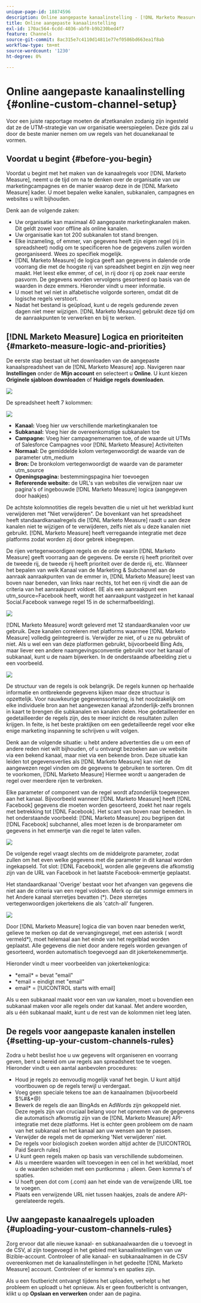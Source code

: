 ```yaml
---
unique-page-id: 18874596
description: Online aangepaste kanaalinstelling - [!DNL Marketo Measure] - Productdocumentatie
title: Online aangepaste kanaalinstelling
exl-id: 170ac564-6cdd-4036-abf0-b9b230bed4f7
feature: Channels
source-git-commit: 8ac315e7c4110d14811e77ef0586bd663ea1f8ab
workflow-type: tm+mt
source-wordcount: '1230'
ht-degree: 0%

---
```


# Online aangepaste kanaalinstelling {#online-custom-channel-setup}

Voor een juiste rapportage moeten de afzetkanalen zodanig zijn ingesteld dat ze de UTM-strategie van uw organisatie weerspiegelen. Deze gids zal u door de beste manier nemen om uw regels van het douanekanaal te vormen.

## Voordat u begint {#before-you-begin}

Voordat u begint met het maken van de kanaalregels voor [!DNL Marketo Measure], neemt u de tijd om na te denken over de organisatie van uw marketingcampagnes en de manier waarop deze in de [!DNL Marketo Measure] kader. U moet bepalen welke kanalen, subkanalen, campagnes en websites u wilt bijhouden.

Denk aan de volgende zaken:

* Uw organisatie kan maximaal 40 aangepaste marketingkanalen maken. Dit geldt zowel voor offline als online kanalen.
* Uw organisatie kan tot 200 subkanalen tot stand brengen.
* Elke inzameling, of emmer, van gegevens heeft zijn eigen regel (rij in spreadsheet) nodig om te specificeren hoe de gegevens zullen worden georganiseerd. Wees zo specifiek mogelijk.
* [!DNL Marketo Measure] de logica geeft aan gegevens in dalende orde voorrang die met de hoogste rij van spreadsheet begint en zijn weg neer maakt. Het leest elke emmer, of cel, in rij door rij op zoek naar eerste pasvorm. De gegevens worden vervolgens gesorteerd op basis van de waarden in deze emmers. Hieronder vindt u meer informatie.
* U moet het vel niet in alfabetische volgorde sorteren, omdat dit de logische regels verstoort.
* Nadat het bestand is geüpload, kunt u de regels gedurende zeven dagen niet meer wijzigen. [!DNL Marketo Measure] gebruikt deze tijd om de aanraakpunten te verwerken en bij te werken.

## [!DNL Marketo Measure] Logica en prioriteiten {#marketo-measure-logic-and-priorities}

De eerste stap bestaat uit het downloaden van de aangepaste kanaalspreadsheet van de [!DNL Marketo Measure] app. Navigeren naar **Instellingen** onder de **Mijn account** en selecteert u **Online**. U kunt kiezen **Originele sjabloon downloaden** of **Huidige regels downloaden**.

![](assets/1.png)

De spreadsheet heeft 7 kolommen:

![](assets/2.png)

* **Kanaal:** Voeg hier uw verschillende marketingkanalen toe
* **Subkanaal:** Voeg hier de overeenkomstige subkanalen toe
* **Campagne:** Voeg hier campagnemenamen toe, of de waarde uit UTMs of Salesforce Campagnes voor [!DNL Marketo Measure] Activiteiten
* **Normaal:** De gemiddelde kolom vertegenwoordigt de waarde van de parameter utm_medium
* **Bron:** De bronkolom vertegenwoordigt de waarde van de parameter utm_source
* **Openingspagina:** bestemmingspagina hier toevoegen
* **Refererende website:** de URL&#39;s van websites die verwijzen naar uw pagina&#39;s of ingebouwde [!DNL Marketo Measure] logica (aangegeven door haakjes)

De achtste kolomnotities die regels bevatten die u niet uit het werkblad kunt verwijderen met &quot;Niet verwijderen&quot;. De bovenkant van het spreadsheet heeft standaardkanaalregels die [!DNL Marketo Measure] raadt u aan deze kanalen niet te wijzigen of te verwijderen, zelfs niet als u deze kanalen niet gebruikt. [!DNL Marketo Measure] heeft verregaande integratie met deze platforms zodat worden zij door gebrek inbegrepen.

De rijen vertegenwoordigen regels en de orde waarin [!DNL Marketo Measure] geeft voorrang aan de gegevens. De eerste rij heeft prioriteit over de tweede rij, de tweede rij heeft prioriteit over de derde rij, etc. Wanneer het bepalen van welk Kanaal van de Marketing &amp; Subchannel aan de aanraak aanraakpunten van de emmer in, [!DNL Marketo Measure] leest van boven naar beneden, van links naar rechts, tot het een rij vindt die aan de criteria van het aanraakpunt voldoet. (IE als een aanraakpunt een utm_source=Facebook heeft, wordt het aanraakpunt vastgezet in het kanaal Social.Facebook vanwege regel 15 in de schermafbeelding).

![](assets/3.png)

[!DNL Marketo Measure] wordt geleverd met 12 standaardkanalen voor uw gebruik. Deze kanalen correleren met platforms waarmee [!DNL Marketo Measure] volledig geïntegreerd is. Verwijder ze niet, of u ze nu gebruikt of niet. Als u wel een van deze platformen gebruikt, bijvoorbeeld Bing Ads, maar liever een andere naamgevingsconventie gebruikt voor het kanaal of subkanaal, kunt u de naam bijwerken. In de onderstaande afbeelding ziet u een voorbeeld.

![](assets/4.png)

De structuur van de regels is ook belangrijk. De regels kunnen op herhaalde informatie en ontbrekende gegevens kijken maar deze structuur is opzettelijk. Voor nauwkeurige gegevenssortering, is het noodzakelijk om elke individuele bron aan het aangewezen kanaal afzonderlijk-zelfs bronnen in kaart te brengen die subkanalen en kanalen delen. Hoe gedetailleerder en gedetailleerder de regels zijn, des te meer inzicht de resultaten zullen krijgen. In feite, is het beste praktijken om een gedetailleerde regel voor elke enige marketing inspanning te schrijven u wilt volgen.

Denk aan de volgende situatie: u hebt andere advertenties die u om een of andere reden niet wilt bijhouden, of u ontvangt bezoeken aan uw website via een bekend kanaal, maar niet via een bekende bron. Deze situatie kan leiden tot gegevensverlies als [!DNL Marketo Measure] kan niet de aangewezen regel vinden om de gegevens te gebruiken te sorteren. Om dit te voorkomen, [!DNL Marketo Measure] Hiermee wordt u aangeraden de regel over meerdere rijen te verbreken.

Elke parameter of component van de regel wordt afzonderlijk toegewezen aan het kanaal. Bijvoorbeeld wanneer [!DNL Marketo Measure] heeft [!DNL Facebook] gegevens die moeten worden gesorteerd, zoekt het naar regels met betrekking tot [!DNL Facebook]. Het scant van boven naar beneden. In het onderstaande voorbeeld: [!DNL Marketo Measure] zou begrijpen dat [!DNL Facebook] subchannel, alles moet lezen is de bronparameter om gegevens in het emmertje van die regel te laten vallen.

![](assets/5.png)

De volgende regel vraagt slechts om de middelgrote parameter, zodat zullen om het even welke gegevens met die parameter in dit kanaal worden ingekapseld. Tot slot: [!DNL Facebook], worden alle gegevens die afkomstig zijn van de URL van Facebook in het laatste Facebook-emmertje geplaatst.

Het standaardkanaal &#39;Overige&#39; bestaat voor het afvangen van gegevens die niet aan de criteria van een regel voldoen. Merk op dat sommige emmers in het Andere kanaal sterretjes bevatten (&#42;). Deze sterretjes vertegenwoordigen jokertekens die als &#39;catch-all&#39; fungeren.

![](assets/6.png)

Door [!DNL Marketo Measure] logica die van boven naar beneden werkt, gelieve te merken op dat de vervangingsregel, met een asterisk ( wordt vermeld&#42;), moet helemaal aan het einde van het regelblad worden geplaatst. Alle gegevens die niet door andere regels worden gevangen of gesorteerd, worden automatisch toegevoegd aan dit jokertekenemmertje.

Hieronder vindt u meer voorbeelden van jokertekenlogica:

* &#42;email&#42; = bevat &quot;email&quot;
* &#42;email = eindigt met &quot;email&quot;
* email&#42; = [!UICONTROL starts with email]

Als u een subkanaal maakt voor een van uw kanalen, moet u bovendien een subkanaal maken voor alle regels onder dat kanaal. Met andere woorden, als u één subkanaal maakt, kunt u de rest van de kolommen niet leeg laten.

## De regels voor aangepaste kanalen instellen {#setting-up-your-custom-channels-rules}

Zodra u hebt beslist hoe u uw gegevens wilt organiseren en voorrang geven, bent u bereid om uw regels aan spreadsheet toe te voegen. Hieronder vindt u een aantal aanbevolen procedures:

* Houd je regels zo eenvoudig mogelijk vanaf het begin. U kunt altijd voortbouwen op de regels terwijl u verdergaat.
* Voeg geen speciale tekens toe aan de kanaalnamen (bijvoorbeeld $%#&amp;&#42;@)
* Bewerk de regels die aan BingAds en AdWords zijn gekoppeld niet. Deze regels zijn van cruciaal belang voor het opnemen van de gegevens die automatisch afkomstig zijn van de [!DNL Marketo Measure] API-integratie met deze platforms. Het is echter geen probleem om de naam van het subkanaal en het kanaal aan uw wensen aan te passen.
* Verwijder de regels met de opmerking &#39;Niet verwijderen&#39; niet.
* De regels voor biologisch zoeken worden altijd achter de [!UICONTROL Paid Search rules]
* U kunt geen regels maken op basis van verschillende subdomeinen.
* Als u meerdere waarden wilt toevoegen in een cel in het werkblad, moet u de waarden scheiden met een puntkomma `;` alleen. Geen komma&#39;s of spaties.
* U hoeft geen dot com (.com) aan het einde van de verwijzende URL toe te voegen.
* Plaats een verwijzende URL niet tussen haakjes, zoals de andere API-gerelateerde regels.

## Uw aangepaste kanaalregels uploaden {#uploading-your-custom-channels-rules}

Zorg ervoor dat alle nieuwe kanaal- en subkanaalwaarden die u toevoegt in de CSV, al zijn toegevoegd in het gebied met kanaalinstellingen van uw Bizible-account. Controleer of alle kanaal- en subkanaalnamen in de CSV overeenkomen met de kanaalinstellingen in het gedeelte [!DNL Marketo Measure] account. Controleer of er komma&#39;s en spaties zijn.

Als u een foutbericht ontvangt tijdens het uploaden, verhelpt u het probleem en uploadt u het opnieuw. Als er geen foutbericht is ontvangen, klikt u op **Opslaan en verwerken** onder aan de pagina.
